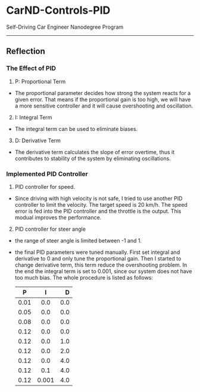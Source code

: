 # CarND-Controls-PID
Self-Driving Car Engineer Nanodegree Program

---

## Reflection

### The Effect of PID

1. P: Proportional Term
 * The proportional parameter decides how strong the system reacts for a given error. That means if the proportional gain is too high, we will have a more sensitive controller and it will cause overshooting and oscillation.
 
2. I: Integral Term
 * The integral term can be used to eliminate biases. 
 
3. D: Derivative Term
 * The derivative term calculates the slope of error overtime, thus it contributes to stability of the system by eliminating oscillations.
 
### Implemented PID Controller
1. PID controller for speed. 
 * Since driving with high velocity is not safe, I tried to use another PID controller to limit the velocity. The target speed is 20 km/h. The speed error is fed into the PID controller and the throttle is the output. This modual improves the performance.
 
2. PID controller for steer angle
 * the range of steer angle is limited between -1 and 1.
 * the final PID parameters were tuned manually. First set integral and derivative to 0 and only tune the proportional gain. Then I started to change derivative term, this term reduce the overshooting problem. In the end the integral term is set to 0.001, since our system does not have too much bias. The whole procedure is listed as follows:
 
 
    | P       | I           | D  |
    | ------------- |:-------------:| -----:|
    | 0.01      |0.0 | 0.0 |
    | 0.05      | 0.0      |   0.0 |
    | 0.08 | 0.0      |   0.0 |
    | 0.12 | 0.0 |0.0|
    |0.12|0.0|1.0|
    |0.12|0.0|2.0|
    |0.12|0.0|4.0|
    |0.12|0.1|4.0|
    |0.12|0.001|4.0|

